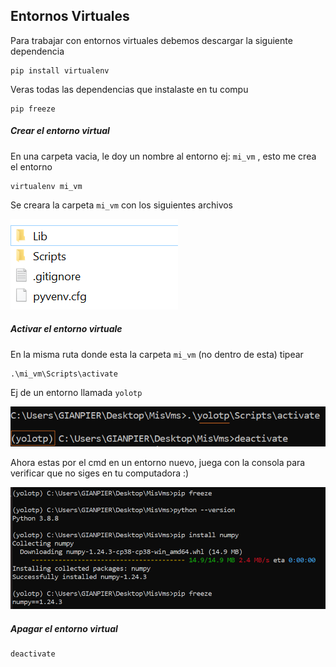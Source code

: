 ## Entornos Virtuales

Para trabajar con entornos virtuales debemos descargar la siguiente dependencia
````
pip install virtualenv
````

Veras todas las dependencias que instalaste en tu compu
````
pip freeze
````


##### Crear el entorno virtual

En una carpeta vacia, le doy un nombre al entorno ej:  `mi_vm` , esto me crea el entorno
````
virtualenv mi_vm
````

Se creara la carpeta `mi_vm` con los siguientes archivos

![env](env.png)


##### Activar el entorno virtuale

En la misma ruta donde esta la carpeta `mi_vm` (no dentro de esta) tipear
````
.\mi_vm\Scripts\activate
````

Ej de un entorno llamada `yolotp`

![env2](env2.png)


Ahora estas por el cmd en un entorno nuevo, juega con la consola para verificar que no siges en tu computadora :)

![env3](env3.png)

##### Apagar el entorno virtual

````
deactivate
````


